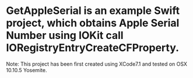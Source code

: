# GetAppleSerial is an example Swift project, which obtains Apple Serial Number using IOKit call IORegistryEntryCreateCFProperty.

Note: This project has been first created using XCode7.1 and tested on OSX 10.10.5 Yosemite.
